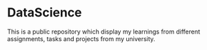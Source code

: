 # DataScience
This is a public repository which display my learnings from different assignments, tasks and projects from my university.
